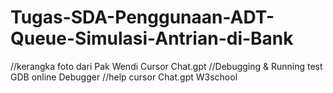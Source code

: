 # Tugas-SDA-Penggunaan-ADT-Queue-Simulasi-Antrian-di-Bank
//kerangka
foto dari Pak Wendi
Cursor
Chat.gpt
//Debugging & Running test
GDB online Debugger
//help
cursor 
Chat.gpt
W3school
